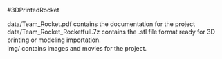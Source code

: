 #3DPrintedRocket

data/Team_Rocket.pdf contains the documentation for the project　<br />
data/Team_Rocket_Rocketfull.7z contains the .stl file format ready for 3D printing or modeling importation.　<br />
img/ contains images and movies for the project.　<br />

